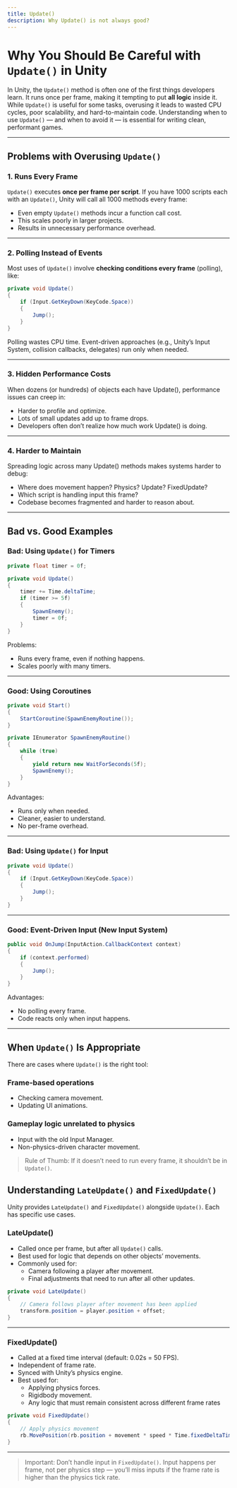 ```yaml
---
title: Update()
description: Why Update() is not always good?
---
```


# Why You Should Be Careful with `Update()` in Unity

In Unity, the `Update()` method is often one of the first things developers learn. It runs once per frame, making it tempting to put **all logic** inside it. While `Update()` is useful for some tasks, overusing it leads to wasted CPU cycles, poor scalability, and hard-to-maintain code. Understanding when to use `Update()` — and when to avoid it — is essential for writing clean, performant games.

---

## Problems with Overusing `Update()`

### 1. Runs Every Frame
`Update()` executes **once per frame per script**. If you have 1000 scripts each with an `Update()`, Unity will call all 1000 methods every frame:

- Even empty `Update()` methods incur a function call cost.
- This scales poorly in larger projects.
- Results in unnecessary performance overhead.

---

### 2. Polling Instead of Events
Most uses of `Update()` involve **checking conditions every frame** (polling), like:

```csharp
private void Update()
{
    if (Input.GetKeyDown(KeyCode.Space))
    {
        Jump();
    }
}
```

Polling wastes CPU time. Event-driven approaches (e.g., Unity’s Input System, collision callbacks, delegates) run only when needed.

---

### 3. Hidden Performance Costs
When dozens (or hundreds) of objects each have Update(), performance issues can creep in:
- Harder to profile and optimize.
- Lots of small updates add up to frame drops.
- Developers often don’t realize how much work Update() is doing.

---

### 4. Harder to Maintain

Spreading logic across many Update() methods makes systems harder to debug:
- Where does movement happen? Physics? Update? FixedUpdate?
- Which script is handling input this frame?
- Codebase becomes fragmented and harder to reason about.

---

## Bad vs. Good Examples

### Bad: Using `Update()` for Timers

```csharp
private float timer = 0f;

private void Update()
{
    timer += Time.deltaTime;
    if (timer >= 5f)
    {
        SpawnEnemy();
        timer = 0f;
    }
}
```
Problems:
- Runs every frame, even if nothing happens.
- Scales poorly with many timers.

---

### Good: Using Coroutines

```csharp
private void Start()
{
    StartCoroutine(SpawnEnemyRoutine());
}

private IEnumerator SpawnEnemyRoutine()
{
    while (true)
    {
        yield return new WaitForSeconds(5f);
        SpawnEnemy();
    }
}
```

Advantages:
- Runs only when needed.
- Cleaner, easier to understand.
- No per-frame overhead.

---

### Bad: Using `Update()` for Input

```csharp
private void Update()
{
    if (Input.GetKeyDown(KeyCode.Space))
    {
        Jump();
    }
}
```

---

### Good: Event-Driven Input (New Input System)

```csharp
public void OnJump(InputAction.CallbackContext context)
{
    if (context.performed)
    {
        Jump();
    }
}
```

Advantages:
- No polling every frame.
- Code reacts only when input happens.

---

## When `Update()` Is Appropriate
There are cases where `Update()` is the right tool:

### Frame-based operations
- Checking camera movement.
- Updating UI animations.

### Gameplay logic unrelated to physics
- Input with the old Input Manager.
- Non-physics-driven character movement.

> Rule of Thumb: If it doesn’t need to run every frame, it shouldn’t be in `Update()`.

## Understanding `LateUpdate()` and `FixedUpdate()`
Unity provides `LateUpdate()` and `FixedUpdate()` alongside `Update()`. Each has specific use cases.

### LateUpdate()
- Called once per frame, but after all `Update()` calls.
- Best used for logic that depends on other objects’ movements.
- Commonly used for:
  - Camera following a player after movement.
  - Final adjustments that need to run after all other updates.


```csharp
private void LateUpdate()
{
    // Camera follows player after movement has been applied
    transform.position = player.position + offset;
}
```

---

### FixedUpdate()
- Called at a fixed time interval (default: 0.02s = 50 FPS).
- Independent of frame rate.
- Synced with Unity’s physics engine.
- Best used for:
    - Applying physics forces.
    - Rigidbody movement.
    - Any logic that must remain consistent across different frame rates


```csharp
private void FixedUpdate()
{
    // Apply physics movement
    rb.MovePosition(rb.position + movement * speed * Time.fixedDeltaTime);
}
```

---

> Important: Don’t handle input in `FixedUpdate()`. Input happens per frame, not per physics step — you’ll miss inputs if the frame rate is higher than the physics tick rate.
